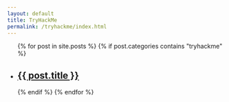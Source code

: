 ```yaml
---
layout: default
title: TryHackMe
permalink: /tryhackme/index.html
---
```


<ul>
  {% for post in site.posts %}
    {% if post.categories contains "tryhackme" %}
        <li>
            <h2><a href="{{ post.url }}">{{ post.title }}</a></h2>
        </li>
    {% endif %}
  {% endfor %}
</ul>